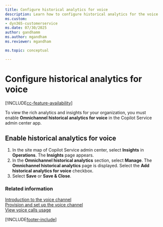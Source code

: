 ```yaml
---
title: Configure historical analytics for voice 
description: Learn how to configure historical analytics for the voice channel in Dynamics 365 Contact Center or Customer Service.
ms.custom:
- dyn365-customerservice
ms.date: 07/30/2025
author: gandhamm
ms.author: mgandham
ms.reviewer: mgandham

ms.topic: conceptual

---
```


# Configure historical analytics for voice

[!INCLUDE[cc-feature-availability](../../includes/cc-feature-availability.md)]

To view the rich analytics and insights for your organization, you must enable **Omnichannel historical analytics for voice** in the Copilot Service admin center app.

## Enable historical analytics for voice

1. In the site map of Copilot Service admin center, select **Insights** in **Operations**. The **Insights** page appears. 
 1. In the **Omnichannel historical analytics** section, select **Manage**. The **Omnichannel historical analytics** page is displayed. Select the **Add historical analytics for voice** checkbox. 
1. Select **Save** or **Save & Close**.

### Related information

[Introduction to the voice channel](voice-channel.md)                                           
[Provision and set up the voice channel](voice-channel-install.md)                                                             
[View voice calls usage](voice-channel-usage.md)                                                                                    


[!INCLUDE[footer-include](../../includes/footer-banner.md)]
